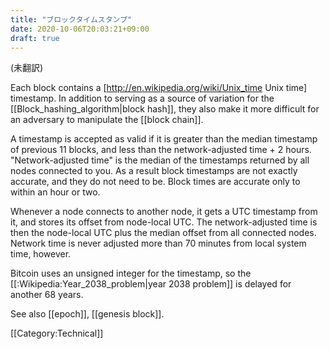 ```yaml
---
title: "ブロックタイムスタンプ"
date: 2020-10-06T20:03:21+09:00
draft: true
---
```


(未翻訳)

Each block contains a [http://en.wikipedia.org/wiki/Unix_time Unix time] timestamp. In addition to serving as a source of variation for the [[Block_hashing_algorithm|block hash]], they also make it more difficult for an adversary to manipulate the [[block chain]].

A timestamp is accepted as valid if it is greater than the median timestamp of previous 11 blocks, and less than the network-adjusted time + 2 hours. "Network-adjusted time" is the median of the timestamps returned by all nodes connected to you. As a result block timestamps are not exactly accurate, and they do not need to be. Block times are accurate only to within an hour or two.

Whenever a node connects to another node, it gets a UTC timestamp from it, and stores its offset from node-local UTC. The network-adjusted time is then the node-local UTC plus the median offset from all connected nodes. Network time is never adjusted more than 70 minutes from local system time, however.

Bitcoin uses an unsigned integer for the timestamp, so the [[:Wikipedia:Year_2038_problem|year 2038 problem]] is delayed for another 68 years.

See also [[epoch]], [[genesis block]].

[[Category:Technical]]

